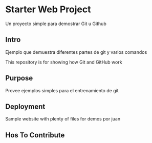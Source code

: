 # Starter Web Project

Un proyecto simple para demostrar Git u Github

## Intro

Ejemplo que demuestra diferentes partes de git y varios comandos

This repository is for showing how Git and GitHub work

## Purpose

Provee ejemplos simples para el entrenamiento de git

## Deployment

Sample website with plenty of files for demos por juan

## Hos To Contribute